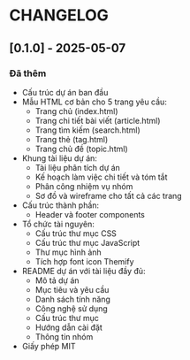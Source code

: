 # CHANGELOG

## [0.1.0] - 2025-05-07

### Đã thêm
- Cấu trúc dự án ban đầu
- Mẫu HTML cơ bản cho 5 trang yêu cầu:
  - Trang chủ (index.html)
  - Trang chi tiết bài viết (article.html)
  - Trang tìm kiếm (search.html)
  - Trang thẻ (tag.html)
  - Trang chủ đề (topic.html)
- Khung tài liệu dự án:
  - Tài liệu phân tích dự án
  - Kế hoạch làm việc chi tiết và tóm tắt
  - Phân công nhiệm vụ nhóm
  - Sơ đồ và wireframe cho tất cả các trang
- Cấu trúc thành phần:
  - Header và footer components
- Tổ chức tài nguyên:
  - Cấu trúc thư mục CSS
  - Cấu trúc thư mục JavaScript
  - Thư mục hình ảnh
  - Tích hợp font icon Themify
- README dự án với tài liệu đầy đủ:
  - Mô tả dự án
  - Mục tiêu và yêu cầu
  - Danh sách tính năng
  - Công nghệ sử dụng
  - Cấu trúc thư mục
  - Hướng dẫn cài đặt
  - Thông tin nhóm
- Giấy phép MIT